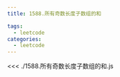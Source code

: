 ```yaml
---
title: 1588.所有奇数长度子数组的和

tags:
  - leetcode
categories:
  - leetcode
---
```


<<< ./1588.所有奇数长度子数组的和.js
